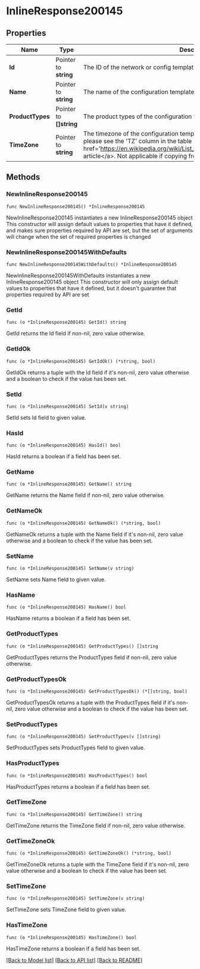 # InlineResponse200145

## Properties

Name | Type | Description | Notes
------------ | ------------- | ------------- | -------------
**Id** | Pointer to **string** | The ID of the network or config template to copy configuration from | [optional] 
**Name** | Pointer to **string** | The name of the configuration template | [optional] 
**ProductTypes** | Pointer to **[]string** | The product types of the configuration template | [optional] 
**TimeZone** | Pointer to **string** | The timezone of the configuration template. For a list of allowed timezones, please see the &#39;TZ&#39; column in the table in &lt;a target&#x3D;&#39;_blank&#39; href&#x3D;&#39;https://en.wikipedia.org/wiki/List_of_tz_database_time_zones&#39;&gt;this article&lt;/a&gt;. Not applicable if copying from existing network or template | [optional] 

## Methods

### NewInlineResponse200145

`func NewInlineResponse200145() *InlineResponse200145`

NewInlineResponse200145 instantiates a new InlineResponse200145 object
This constructor will assign default values to properties that have it defined,
and makes sure properties required by API are set, but the set of arguments
will change when the set of required properties is changed

### NewInlineResponse200145WithDefaults

`func NewInlineResponse200145WithDefaults() *InlineResponse200145`

NewInlineResponse200145WithDefaults instantiates a new InlineResponse200145 object
This constructor will only assign default values to properties that have it defined,
but it doesn't guarantee that properties required by API are set

### GetId

`func (o *InlineResponse200145) GetId() string`

GetId returns the Id field if non-nil, zero value otherwise.

### GetIdOk

`func (o *InlineResponse200145) GetIdOk() (*string, bool)`

GetIdOk returns a tuple with the Id field if it's non-nil, zero value otherwise
and a boolean to check if the value has been set.

### SetId

`func (o *InlineResponse200145) SetId(v string)`

SetId sets Id field to given value.

### HasId

`func (o *InlineResponse200145) HasId() bool`

HasId returns a boolean if a field has been set.

### GetName

`func (o *InlineResponse200145) GetName() string`

GetName returns the Name field if non-nil, zero value otherwise.

### GetNameOk

`func (o *InlineResponse200145) GetNameOk() (*string, bool)`

GetNameOk returns a tuple with the Name field if it's non-nil, zero value otherwise
and a boolean to check if the value has been set.

### SetName

`func (o *InlineResponse200145) SetName(v string)`

SetName sets Name field to given value.

### HasName

`func (o *InlineResponse200145) HasName() bool`

HasName returns a boolean if a field has been set.

### GetProductTypes

`func (o *InlineResponse200145) GetProductTypes() []string`

GetProductTypes returns the ProductTypes field if non-nil, zero value otherwise.

### GetProductTypesOk

`func (o *InlineResponse200145) GetProductTypesOk() (*[]string, bool)`

GetProductTypesOk returns a tuple with the ProductTypes field if it's non-nil, zero value otherwise
and a boolean to check if the value has been set.

### SetProductTypes

`func (o *InlineResponse200145) SetProductTypes(v []string)`

SetProductTypes sets ProductTypes field to given value.

### HasProductTypes

`func (o *InlineResponse200145) HasProductTypes() bool`

HasProductTypes returns a boolean if a field has been set.

### GetTimeZone

`func (o *InlineResponse200145) GetTimeZone() string`

GetTimeZone returns the TimeZone field if non-nil, zero value otherwise.

### GetTimeZoneOk

`func (o *InlineResponse200145) GetTimeZoneOk() (*string, bool)`

GetTimeZoneOk returns a tuple with the TimeZone field if it's non-nil, zero value otherwise
and a boolean to check if the value has been set.

### SetTimeZone

`func (o *InlineResponse200145) SetTimeZone(v string)`

SetTimeZone sets TimeZone field to given value.

### HasTimeZone

`func (o *InlineResponse200145) HasTimeZone() bool`

HasTimeZone returns a boolean if a field has been set.


[[Back to Model list]](../README.md#documentation-for-models) [[Back to API list]](../README.md#documentation-for-api-endpoints) [[Back to README]](../README.md)


